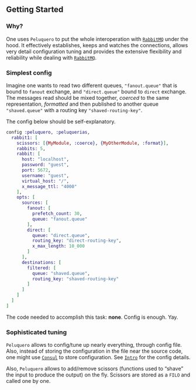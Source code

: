 ## Getting Started

### Why?

One uses `Peluquero` to put the whole interoperation with [`RabbitMQ`](https://rabbitmq.com/) under the hood.
It effectively establishes, keeps and watches the connections, allows very detail
configuration tuning and provides the extensive flexibility and reliability while
dealing with [`RabbitMQ`](https://rabbitmq.com/).

### Simplest config

Imagine one wants to read two different queues, `"fanout.queue"` that is bound to `fanout`
exchange, and `"direct.queue"` bound to `direct` exchange. The messages read should be mixed
together, _coerced_ to the same representation, _formatted_ and then published to another
queue `"shaved.queue"` with a routing key `"shaved-routing-key"`.

The config below should be self-explanatory.

```elixir
config :peluquero, :peluquerias,
  rabbit1: [
    scissors: [{MyModule, :coerce}, {MyOtherModule, :format}],
    rabbits: 5,
    rabbit: [
      host: "localhost",
      password: "guest",
      port: 5672,
      username: "guest",
      virtual_host: "/",
      x_message_ttl: "4000"
    ],
    opts: [
      sources: [
        fanout: [
          prefetch_count: 30,
          queue: "fanout.queue"
        ],
        direct: [
          queue: "direct.queue",
          routing_key: "direct-routing-key",
          x_max_length: 10_000
        ]
      ],
      destinations: [
        filtered: [
          queue: "shaved.queue",
          routing_key: "shaved-routing-key"
        ]
      ]
    ]
  ]
]
```

The code needed to accomplish this task: **none**. Config is enough. Yay.

### Sophisticated tuning

`Peluquero` allows to config/tune up nearly everything, through config file.
Also, instead of storing the configuration in the file near the source code,
one might use [`Consul`](https://consul.io/) to store configuration.
See  [`Intro`](intro.html) for the config details.

Also, `Peluquero` allows to add/remove scissors (functions used to “shave”
the input to produce the output) on the fly. Scissors are stored as a `FILO`
and called one by one.
